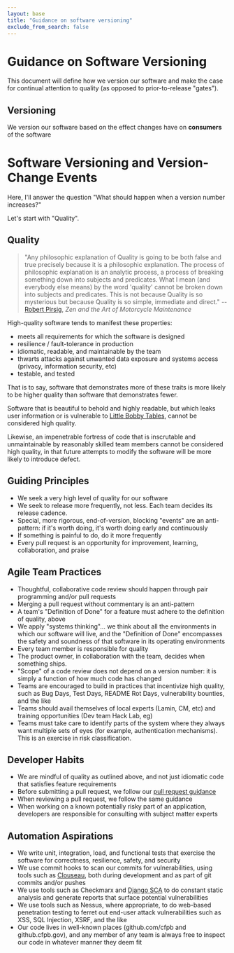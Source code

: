 ```yaml
---
layout: base
title: "Guidance on software versioning"
exclude_from_search: false
---
```


# Guidance on Software Versioning

This document will define how we version our software and make the case for continual attention to quality 
(as opposed to prior-to-release "gates").

## Versioning

We version our software based on the effect changes have on **consumers** of the software


# Software Versioning and Version-Change Events

Here, I'll answer the question "What should happen when a version number increases?"

Let's start with "Quality".

## Quality

> "Any philosophic explanation of Quality is going to be both false and true precisely because it is a philosophic explanation. 
> The process of philosophic explanation is an analytic process, a process of breaking something down into subjects and predicates. 
> What I mean (and everybody else means) by the word 'quality' cannot be broken down into subjects and predicates. 
> This is not because Quality is so mysterious but because Quality is so simple, immediate and direct." 
> -- [Robert Pirsig](http://en.wikipedia.org/wiki/Software_quality), *Zen and the Art of Motorcycle Maintenance*


High-quality software tends to manifest these properties:
 
 - meets all requirements for which the software is designed
 - resilience / fault-tolerance in production
 - idiomatic, readable, and maintainable by the team
 - thwarts attacks against unwanted data exposure and systems access (privacy, information security, etc)
 - testable, and tested
 
That is to say, software that demonstrates more of these traits is more likely to be higher quality than software that demonstrates fewer.

Software that is beautiful to behold and highly readable, but which leaks user information or is vulnerable to 
[Little Bobby Tables](http://xkcd.com/327/), cannot be considered high quality.

Likewise, an impenetrable fortress of code that is inscrutable and unmaintainable by reasonably skilled team members
cannot be considered high quality, in that future attempts to modify the software will be more likely to introduce defect.

## Guiding Principles

 - We seek a very high level of quality for our software
 - We seek to release more frequently, not less. Each team decides its release cadence. 
 - Special, more rigorous, end-of-version, blocking "events" are an anti-pattern: if it's worth doing, it's worth doing early and continuously
 - If something is painful to do, do it more frequently
 - Every pull request is an opportunity for improvement, learning, collaboration, and praise
 

## Agile Team Practices

 - Thoughtful, collaborative code review should happen through pair programming and/or pull requests
 - Merging a pull request without commentary is an anti-pattern
 - A team's "Definition of Done" for a feature must adhere to the definition of quality, above
 - We apply "systems thinking"... we think about all the environments in which our software will live,
   and the "Definition of Done" encompasses the safety and soundness of that software in its operating environments
 - Every team member is responsible for quality
 - The product owner, in collaboration with the team, decides when something ships.
 - "Scope" of a code review does not depend on a version number: it is simply a function of how much code has changed
 - Teams are encouraged to build in practices that incentivize high quality, such as Bug Days, Test Days, README Rot Days,
   vulnerability bounties, and the like
 - Teams should avail themselves of local experts (Lamin, CM, etc) and training opportunities (Dev team Hack Lab, eg)
 - Teams must take care to identify parts of the system where they always want multiple sets of eyes 
   (for example, authentication mechanisms). This is an exercise in risk classification.

## Developer Habits

 - We are mindful of quality as outlined above, and not just idiomatic code that satisfies feature requirements
 - Before submitting a pull request, we follow our [pull request guidance](git-pull-requests.html)
 - When reviewing a pull request, we follow the same guidance
 - When working on a known potentially risky part of an application, developers are responsible for consulting with 
   subject matter experts

## Automation Aspirations

 - We write unit, integration, load, and functional tests that exercise the software for correctness, 
   resilience, safety, and security
 - We use commit hooks to scan our commits for vulnerabilities, using tools such as 
   [Clouseau](https://github.com/virtix/clouseau#running-as-a-post-commit-hook), both during development
   and as part of git commits and/or pushes
 - We use tools such as Checkmarx and [Django SCA](https://bitbucket.org/jsthyer/djangosca) to do constant static analysis and 
   generate reports that surface potential vulnerabilities
 - We use tools such as Nessus, where appropriate, to do web-based penetration testing to ferret out end-user
 attack vulnerabilities such as XSS, SQL Injection, XSRF, and the like
 - Our code lives in well-known places (github.com/cfpb and github.cfpb.gov), and any member of any team is always
 free to inspect our code in whatever manner they deem fit


